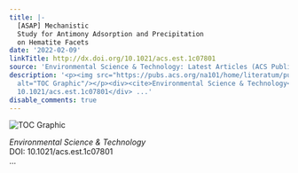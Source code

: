 ```yaml
---
title: |-
  [ASAP] Mechanistic
  Study for Antimony Adsorption and Precipitation
  on Hematite Facets
date: '2022-02-09'
linkTitle: http://dx.doi.org/10.1021/acs.est.1c07801
source: 'Environmental Science & Technology: Latest Articles (ACS Publications)'
description: '<p><img src="https://pubs.acs.org/na101/home/literatum/publisher/achs/journals/content/esthag/0/esthag.ahead-of-print/acs.est.1c07801/20220209/images/medium/es1c07801_0007.gif"
  alt="TOC Graphic"/></p><div><cite>Environmental Science & Technology</cite></div><div>DOI:
  10.1021/acs.est.1c07801</div> ...'
disable_comments: true
---
```

<p><img src="https://pubs.acs.org/na101/home/literatum/publisher/achs/journals/content/esthag/0/esthag.ahead-of-print/acs.est.1c07801/20220209/images/medium/es1c07801_0007.gif" alt="TOC Graphic"/></p><div><cite>Environmental Science & Technology</cite></div><div>DOI: 10.1021/acs.est.1c07801</div> ...